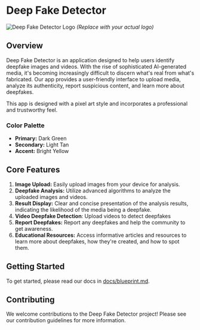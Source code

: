 # Deep Fake Detector

![Deep Fake Detector Logo](path/to/your/logo.png) 
*(Replace with your actual logo)*

## Overview

Deep Fake Detector is an application designed to help users identify deepfake images and videos. With the rise of sophisticated AI-generated media, it's becoming increasingly difficult to discern what's real from what's fabricated. Our app provides a user-friendly interface to upload media, analyze its authenticity, report suspicious content, and learn more about deepfakes.

This app is designed with a pixel art style and incorporates a professional and trustworthy feel.

### Color Palette

*   **Primary:** Dark Green
*   **Secondary:** Light Tan
*   **Accent:** Bright Yellow

## Core Features

1.  **Image Upload:** Easily upload images from your device for analysis.
2.  **Deepfake Analysis:** Utilize advanced algorithms to analyze the uploaded images and videos.
3.  **Result Display:** Clear and concise presentation of the analysis results, indicating the likelihood of the media being a deepfake.
4. **Video Deepfake Detection**: Upload videos to detect deepfakes
5.  **Report Deepfakes:** Report any deepfakes and help the community to get awareness.
6.  **Educational Resources:** Access informative articles and resources to learn more about deepfakes, how they're created, and how to spot them.

## Getting Started

To get started, please read our docs in [docs/blueprint.md](docs/blueprint.md).


## Contributing

We welcome contributions to the Deep Fake Detector project! Please see our contribution guidelines for more information.

